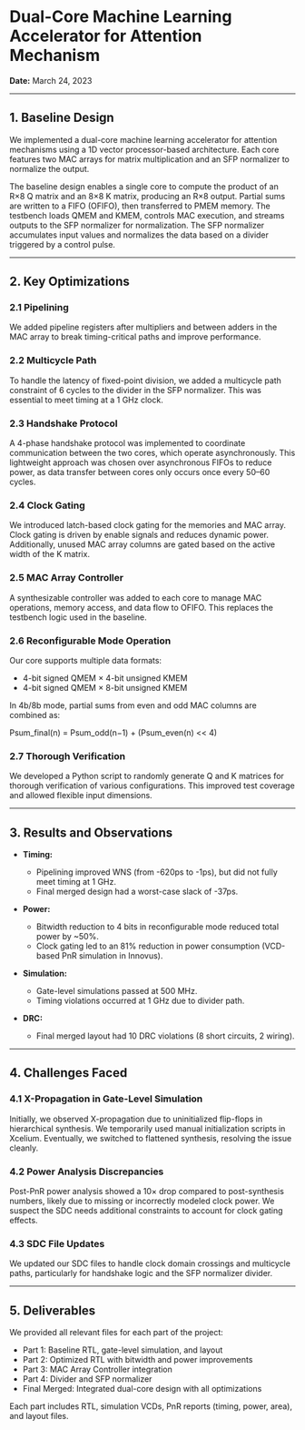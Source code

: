 # Dual-Core Machine Learning Accelerator for Attention Mechanism

**Date:** March 24, 2023

---

## 1. Baseline Design

We implemented a dual-core machine learning accelerator for attention mechanisms using a 1D vector processor-based architecture. Each core features two MAC arrays for matrix multiplication and an SFP normalizer to normalize the output.

The baseline design enables a single core to compute the product of an R×8 Q matrix and an 8×8 K matrix, producing an R×8 output. Partial sums are written to a FIFO (OFIFO), then transferred to PMEM memory. The testbench loads QMEM and KMEM, controls MAC execution, and streams outputs to the SFP normalizer for normalization. The SFP normalizer accumulates input values and normalizes the data based on a divider triggered by a control pulse.

---

## 2. Key Optimizations

### 2.1 Pipelining
We added pipeline registers after multipliers and between adders in the MAC array to break timing-critical paths and improve performance.

### 2.2 Multicycle Path
To handle the latency of fixed-point division, we added a multicycle path constraint of 6 cycles to the divider in the SFP normalizer. This was essential to meet timing at a 1 GHz clock.

### 2.3 Handshake Protocol
A 4-phase handshake protocol was implemented to coordinate communication between the two cores, which operate asynchronously. This lightweight approach was chosen over asynchronous FIFOs to reduce power, as data transfer between cores only occurs once every 50–60 cycles.

### 2.4 Clock Gating
We introduced latch-based clock gating for the memories and MAC array. Clock gating is driven by enable signals and reduces dynamic power. Additionally, unused MAC array columns are gated based on the active width of the K matrix.

### 2.5 MAC Array Controller
A synthesizable controller was added to each core to manage MAC operations, memory access, and data flow to OFIFO. This replaces the testbench logic used in the baseline.

### 2.6 Reconfigurable Mode Operation
Our core supports multiple data formats:
- 4-bit signed QMEM × 4-bit unsigned KMEM
- 4-bit signed QMEM × 8-bit unsigned KMEM

In 4b/8b mode, partial sums from even and odd MAC columns are combined as:

Psum_final(n) = Psum_odd(n−1) + (Psum_even(n) << 4)


### 2.7 Thorough Verification
We developed a Python script to randomly generate Q and K matrices for thorough verification of various configurations. This improved test coverage and allowed flexible input dimensions.

---

## 3. Results and Observations

- **Timing:**  
  - Pipelining improved WNS (from -620ps to -1ps), but did not fully meet timing at 1 GHz.  
  - Final merged design had a worst-case slack of -37ps.

- **Power:**  
  - Bitwidth reduction to 4 bits in reconfigurable mode reduced total power by ~50%.  
  - Clock gating led to an 81% reduction in power consumption (VCD-based PnR simulation in Innovus).

- **Simulation:**  
  - Gate-level simulations passed at 500 MHz.  
  - Timing violations occurred at 1 GHz due to divider path.

- **DRC:**  
  - Final merged layout had 10 DRC violations (8 short circuits, 2 wiring).

---

## 4. Challenges Faced

### 4.1 X-Propagation in Gate-Level Simulation
Initially, we observed X-propagation due to uninitialized flip-flops in hierarchical synthesis. We temporarily used manual initialization scripts in Xcelium. Eventually, we switched to flattened synthesis, resolving the issue cleanly.

### 4.2 Power Analysis Discrepancies
Post-PnR power analysis showed a 10× drop compared to post-synthesis numbers, likely due to missing or incorrectly modeled clock power. We suspect the SDC needs additional constraints to account for clock gating effects.

### 4.3 SDC File Updates
We updated our SDC files to handle clock domain crossings and multicycle paths, particularly for handshake logic and the SFP normalizer divider.

---

## 5. Deliverables

We provided all relevant files for each part of the project:

- Part 1: Baseline RTL, gate-level simulation, and layout  
- Part 2: Optimized RTL with bitwidth and power improvements  
- Part 3: MAC Array Controller integration  
- Part 4: Divider and SFP normalizer  
- Final Merged: Integrated dual-core design with all optimizations  

Each part includes RTL, simulation VCDs, PnR reports (timing, power, area), and layout files.
